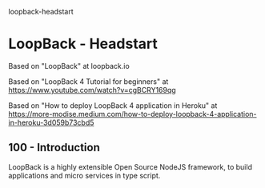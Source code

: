 loopback-headstart
# LoopBack - Headstart

Based on "LoopBack" at loopback.io

Based on "LoopBack 4 Tutorial for beginners" at https://www.youtube.com/watch?v=cgBCRY169qg

Based on "How to deploy LoopBack 4 application in Heroku" at https://more-modise.medium.com/how-to-deploy-loopback-4-application-in-heroku-3d059b73cbd5

## 100 - Introduction

LoopBack is a highly extensible Open Source NodeJS framework, to build applications and micro services in type script.
